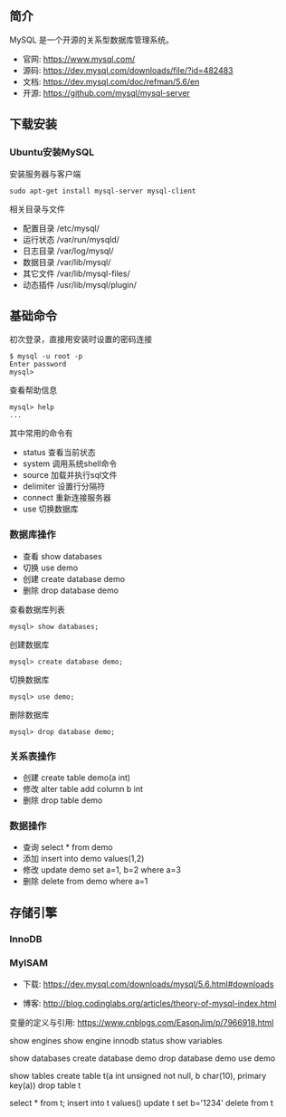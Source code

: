 ## 简介

MySQL 是一个开源的关系型数据库管理系统。

- 官网: <https://www.mysql.com/>
- 源码: <https://dev.mysql.com/downloads/file/?id=482483>
- 文档: <https://dev.mysql.com/doc/refman/5.6/en>
- 开源: <https://github.com/mysql/mysql-server>

## 下载安装
### Ubuntu安装MySQL
安装服务器与客户端
```
sudo apt-get install mysql-server mysql-client
```

相关目录与文件

- 配置目录 /etc/mysql/
- 运行状态 /var/run/mysqld/
- 日志目录 /var/log/mysql/
- 数据目录 /var/lib/mysql/
- 其它文件 /var/lib/mysql-files/
- 动态插件 /usr/lib/mysql/plugin/

## 基础命令
初次登录，直接用安装时设置的密码连接
```
$ mysql -u root -p
Enter password
mysql> 
```
查看帮助信息
```
mysql> help
...
```
其中常用的命令有

- status 查看当前状态
- system 调用系统shell命令
- source 加载并执行sql文件
- delimiter 设置行分隔符
- connect 重新连接服务器
- use 切换数据库

### 数据库操作

- 查看 show databases
- 切换 use demo
- 创建 create database demo
- 删除 drop database demo

查看数据库列表
```
mysql> show databases;
```
创建数据库
```
mysql> create database demo;
```
切换数据库
```
mysql> use demo;
```
删除数据库
```
mysql> drop database demo;
```

### 关系表操作

- 创建 create table demo(a int)
- 修改 alter table add column b int
- 删除 drop table demo

### 数据操作

- 查询 select * from demo
- 添加 insert into demo values(1,2)
- 修改 update demo set a=1, b=2 where a=3
- 删除 delete from demo where a=1

## 存储引擎
### InnoDB

### MyISAM

- 下载: <https://dev.mysql.com/downloads/mysql/5.6.html#downloads>

- 博客: <http://blog.codinglabs.org/articles/theory-of-mysql-index.html>

变量的定义与引用: <https://www.cnblogs.com/EasonJim/p/7966918.html>

show engines
show engine innodb status
show variables

show databases
create database demo
drop database demo
use demo

show tables
create table t(a int unsigned not null, b char(10), primary key(a))
drop table t

select * from t;
insert into t values()
update t set b='1234'
delete from t

